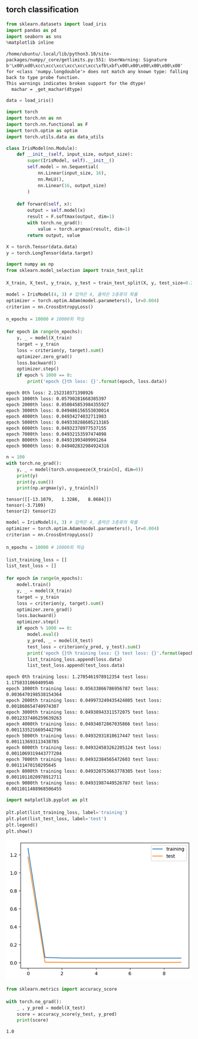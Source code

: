## torch classification


```python
from sklearn.datasets import load_iris
import pandas as pd
import seaborn as sns
%matplotlib inline
```

    /home/ubuntu/.local/lib/python3.10/site-packages/numpy/_core/getlimits.py:551: UserWarning: Signature b'\x00\xd0\xcc\xcc\xcc\xcc\xcc\xcc\xfb\xbf\x00\x00\x00\x00\x00\x00' for <class 'numpy.longdouble'> does not match any known type: falling back to type probe function.
    This warnings indicates broken support for the dtype!
      machar = _get_machar(dtype)



```python
data = load_iris()
```


```python
import torch
import torch.nn as nn
import torch.nn.functional as F
import torch.optim as optim
import torch.utils.data as data_utils
```


```python
class IrisModel(nn.Module):
    def __init__(self, input_size, output_size):
        super(IrisModel, self).__init__()
        self.model = nn.Sequential(
            nn.Linear(input_size, 16),
            nn.ReLU(),
            nn.Linear(16, output_size)
        )
        
    def forward(self, x):
        output = self.model(x)
        result = F.softmax(output, dim=1)
        with torch.no_grad():
            value = torch.argmax(result, dim=1)
        return output, value
```


```python
X = torch.Tensor(data.data)
y = torch.LongTensor(data.target)
```


```python
import numpy as np
from sklearn.model_selection import train_test_split

X_train, X_test, y_train, y_test = train_test_split(X, y, test_size=0.2) # train과 test를 8:2로 분할
```


```python
model = IrisModel(4, 3) # 입력은 4, 출력은 3종류의 확률
optimizer = torch.optim.Adam(model.parameters(), lr=0.004)
criterion = nn.CrossEntropyLoss()

n_epochs = 10000 # 10000회 학습

for epoch in range(n_epochs):
    y, _ = model(X_train)
    target = y_train
    loss = criterion(y, target).sum()
    optimizer.zero_grad()
    loss.backward()
    optimizer.step()
    if epoch % 1000 == 0:
        print('epoch {}th loss: {}'.format(epoch, loss.data))
```

    epoch 0th loss: 2.152310371398926
    epoch 1000th loss: 0.05790281668305397
    epoch 2000th loss: 0.050845853984355927
    epoch 3000th loss: 0.049486156553030014
    epoch 4000th loss: 0.04934274032711983
    epoch 5000th loss: 0.049338288605213165
    epoch 6000th loss: 0.04932378977537155
    epoch 7000th loss: 0.04932153597474098
    epoch 8000th loss: 0.04931993409991264
    epoch 9000th loss: 0.049402832984924316



```python
n = 100
with torch.no_grad():
    y, _ = model(torch.unsqueeze(X_train[n], dim=0))
    print(y)
    print(y.sum())
    print(np.argmax(y), y_train[n])
```

    tensor([[-13.1079,   1.3286,   8.0684]])
    tensor(-3.7109)
    tensor(2) tensor(2)



```python
model = IrisModel(4, 3) # 입력은 4, 출력은 3종류의 확률
optimizer = torch.optim.Adam(model.parameters(), lr=0.004)
criterion = nn.CrossEntropyLoss()

n_epochs = 10000 # 10000회 학습

list_training_loss = []
list_test_loss = []

for epoch in range(n_epochs):
    model.train()
    y, _ = model(X_train)
    target = y_train
    loss = criterion(y, target).sum()
    optimizer.zero_grad()
    loss.backward()
    optimizer.step()
    if epoch % 1000 == 0:
        model.eval()
        y_pred, _ = model(X_test)
        test_loss = criterion(y_pred, y_test).sum()
        print('epoch {}th training loss: {} test loss: {}'.format(epoch, loss.data, test_loss.data))
        list_training_loss.append(loss.data)
        list_test_loss.append(test_loss.data)
```

    epoch 0th training loss: 1.2705461978912354 test loss: 1.1758331060409546
    epoch 1000th training loss: 0.05633866786956787 test loss: 0.0036470198538154364
    epoch 2000th training loss: 0.049973249435424805 test loss: 0.001868654740974307
    epoch 3000th training loss: 0.04938943311572075 test loss: 0.0012337486259639263
    epoch 4000th training loss: 0.04934072867035866 test loss: 0.0011335216695442796
    epoch 5000th training loss: 0.04932931810617447 test loss: 0.001113693113438785
    epoch 6000th training loss: 0.049324583262205124 test loss: 0.0011069319443777204
    epoch 7000th training loss: 0.04932384565472603 test loss: 0.00111470150295645
    epoch 8000th training loss: 0.049320753663778305 test loss: 0.0011011020978912711
    epoch 9000th training loss: 0.04931987449526787 test loss: 0.0011011488968506455



```python
import matplotlib.pyplot as plt

plt.plot(list_training_loss, label='training')
plt.plot(list_test_loss, label='test')
plt.legend()
plt.show()
```


    
![png](torch_classification2_files/torch_classification2_10_0.png)
    



```python
from sklearn.metrics import accuracy_score

with torch.no_grad():
    _ , y_pred = model(X_test)
    score = accuracy_score(y_test, y_pred)
    print(score)
```

    1.0

